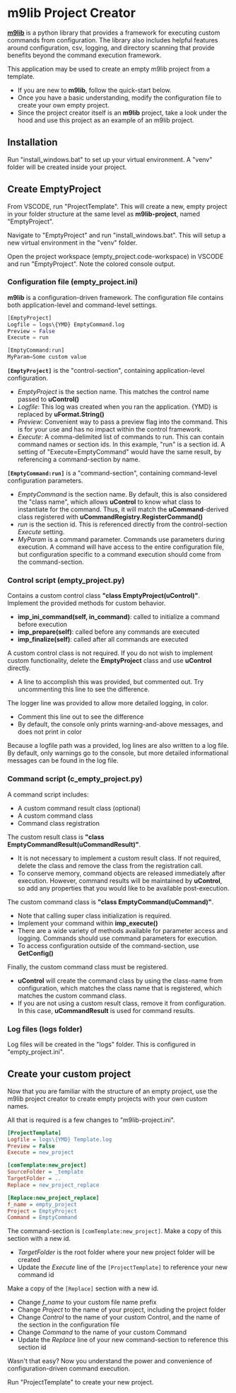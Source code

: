 # m9lib Project Creator

[**m9lib**](https://github.com/MarcusNyne/m9lib) is a python library that provides a framework for executing custom commands from configuration.  The library also includes helpful features around configuration, csv, logging, and directory scanning that provide benefits beyond the command execution framework.

This application may be used to create an empty m9lib project from a template.
- If you are new to **m9lib**, follow the quick-start below.
- Once you have a basic understanding, modify the configuration file to create your own empty project.
- Since the project creator itself is an **m9lib** project, take a look under the hood and use this project as an example of an m9lib project.
 
## Installation

Run "install_windows.bat" to set up your virtual environment.  A "venv" folder will be created inside your project.

## Create EmptyProject

From VSCODE, run "ProjectTemplate".  This will create a new, empty project in your folder structure at the same level as **m9lib-project**, named "EmptyProject".

Navigate to "EmptyProject" and run "install_windows.bat".  This will setup a new virtual environment in the "venv" folder.

Open the project workspace (empty_project.code-workspace) in VSCODE and run "EmptyProject".  Note the colored console output.

### Configuration file (empty_project.ini)

**m9lib** is a configuration-driven framework.  The configuration file contains both application-level and command-level settings.

```python
[EmptyProject]
Logfile = logs\{YMD} EmptyCommand.log
Preview = False
Execute = run

[EmptyCommand:run]
MyParam=Some custom value
```

**`[EmptyProject]`** is the "control-section", containing application-level configuration.
- *EmptyProject* is the section name.  This matches the control name passed to **uControl()**
- *Logfile*: This log was created when you ran the application.  {YMD} is replaced by **uFormat.String()**
- *Preview*: Convenient way to pass a preview flag into the command.  This is for your use and has no impact within the control framework.
- *Execute*: A comma-delimited list of commands to run.  This can contain command names or section ids.  In this example, "run" is a section id.  A setting of "Execute=EmptyCommand" would have the same result, by referencing a command-section by name.

**`[EmptyCommand:run]`** is a "command-section", containing command-level configuration parameters.
- *EmptyCommand* is the section name.  By default, this is also considered the "class name", which allows **uControl** to know what class to instantiate for the command.  Thus, it will match the **uCommand**-derived class registered with **uCommandRegistry.RegisterCommand()**
- *run* is the section id.  This is referenced directly from the control-section *Execute* setting.
- *MyParam* is a command parameter.  Commands use parameters during execution.  A command will have access to the entire configuration file, but configuration specific to a command execution should come from the command-section.

### Control script (empty_project.py)

Contains a custom control class **"class EmptyProject(uControl)"**.  Implement the provided methods for custom behavior.
- **imp_ini_command(self, in_command)**: called to initialize a command before execution
- **imp_prepare(self)**: called before any commands are executed
- **imp_finalize(self)**: called after all commands are executed

A custom control class is not required.  If you do not wish to implement custom functionality, delete the **EmptyProject** class and use **uControl** directly.
- A line to accomplish this was provided, but commented out.  Try uncommenting this line to see the difference.

The logger line was provided to allow more detailed logging, in color.
- Comment this line out to see the difference
- By default, the console only prints warning-and-above messages, and does not print in color

Because a logfile path was a provided, log lines are also written to a log file.  By default, only warnings go to the console, but more detailed informational messages can be found in the log file.

### Command script (c_empty_project.py)

A command script includes:
- A custom command result class (optional)
- A custom command class
- Command class registration

The custom result class is **"class EmptyCommandResult(uCommandResult)"**.
- It is not necessary to implement a custom result class.  If not required, delete the class and remove the class from the registration call.
- To conserve memory, command objects are released immediately after execution.  However, command results will be maintained by **uControl**, so add any properties that you would like to be available post-execution.

The custom command class is **"class EmptyCommand(uCommand)"**.
- Note that calling super class initialization is required.
- Implement your command within **imp_execute()**
- There are a wide variety of methods available for parameter access and logging.  Commands should use command parameters for execution.
- To access configuration outside of the command-section, use **GetConfig()**

Finally, the custom command class must be registered.
- **uControl** will create the command class by using the class-name from configuration, which matches the class name that is registered, which matches the custom command class.
- If you are not using a custom result class, remove it from configuration.  In this case, **uCommandResult** is used for command results.

### Log files (logs folder)

Log files will be created in the "logs" folder.  This is configured in "empty_project.ini".

## Create your custom project

Now that you are familiar with the structure of an empty project, use the m9lib project creator to create empty projects with your own custom names.

All that is required is a few changes to "m9lib-project.ini".

```ini
[ProjectTemplate]
Logfile = logs\{YMD} Template.log
Preview = False
Execute = new_project

[comTemplate:new_project]
SourceFolder = _template
TargetFolder = ..
Replace = new_project_replace

[Replace:new_project_replace]
f_name = empty_project
Project = EmptyProject
Command = EmptyCommand
```

The command-section is `[comTemplate:new_project]`.  Make a copy of this section with a new id.
- *TargetFolder* is the root folder where your new project folder will be created
- Update the *Execute* line of the `[ProjectTemplate]` to reference your new command id

Make a copy of the `[Replace]` section with a new id.
- Change *f_name* to your custom file name prefix
- Change *Project* to the name of your project, including the project folder
- Change *Control* to the name of your custom Control, and the name of the section in the configuration file
- Change *Command* to the name of your custom Command
- Update the *Replace* line of your new command-section to reference this section id

Wasn't that easy?  Now you understand the power and convenience of configuration-driven command execution.

Run "ProjectTemplate" to create your new project.
